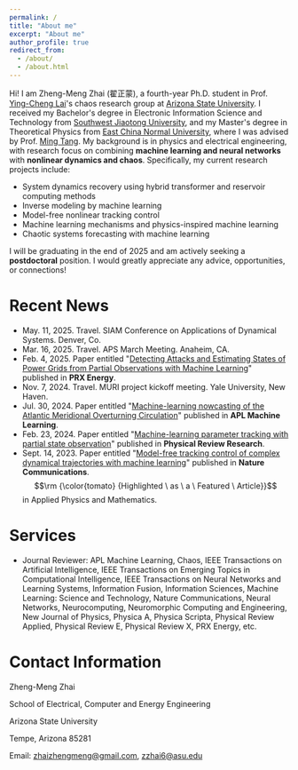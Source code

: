 ```yaml
---
permalink: /
title: "About me"
excerpt: "About me"
author_profile: true
redirect_from: 
  - /about/
  - /about.html
---
```


Hi! I am Zheng-Meng Zhai (翟正蒙), a fourth-year Ph.D. student in Prof. [Ying-Cheng Lai](http://chaos1.la.asu.edu/~ylai1/)'s chaos research group at [Arizona State University](https://www.asu.edu/). I received my Bachelor's degree in Electronic Information Science and Technology from [Southwest Jiaotong University](https://en.swjtu.edu.cn/), and my Master's degree in Theoretical Physics from [East China Normal University](https://english.ecnu.edu.cn/), where I was advised by Prof. [Ming Tang](https://scholar.google.com/citations?user=z7ygE20AAAAJ&hl=en). My background is in physics and electrical engineering, with research focus on combining **machine learning and neural networks** with **nonlinear dynamics and chaos**. Specifically, my current research projects include:

* System dynamics recovery using hybrid transformer and reservoir computing methods
* Inverse modeling by machine learning
* Model-free nonlinear tracking control 
* Machine learning mechanisms and physics-inspired machine learning
* Chaotic systems forecasting with machine learning

I will be graduating in the end of 2025 and am actively seeking a **postdoctoral** position. I would greatly appreciate any advice, opportunities, or connections!

# Recent News
* May. 11, 2025. Travel. SIAM Conference on Applications of Dynamical Systems. Denver, Co.
* Mar. 16, 2025. Travel. APS March Meeting. Anaheim, CA.
* Feb. 4, 2025. Paper entitled "[Detecting Attacks and Estimating States of Power Grids from Partial Observations with Machine Learning](https://doi.org/10.1103/PRXEnergy.4.013003)" published in **PRX Energy**.
* Nov. 7, 2024. Travel. MURI project kickoff meeting. Yale University, New Haven.
* Jul. 30, 2024. Paper entitled "[Machine-learning nowcasting of the Atlantic Meridional Overturning Circulation](https://pubs.aip.org/aip/aml/article/2/3/036103/3305269/Machine-learning-nowcasting-of-the-Atlantic)" published in **APL Machine Learning**.
* Feb. 23, 2024. Paper entitled "[Machine-learning parameter tracking with partial state observation](https://journals.aps.org/prresearch/abstract/10.1103/PhysRevResearch.6.013196)" published in **Physical Review Research**.
* Sept. 14, 2023. Paper entitled "[Model-free tracking control of complex dynamical trajectories with machine learning](https://www.nature.com/articles/s41467-023-41379-3)" published in **Nature Communications**. $$\rm {\color{tomato} {Highlighted \ as \ a \ Featured \ Article}}$$ in Applied Physics and Mathematics.

# Services
* Journal Reviewer: APL Machine Learning, Chaos, IEEE Transactions on Artificial Intelligence, IEEE Transactions on Emerging Topics in Computational Intelligence, IEEE Transactions on Neural Networks and Learning Systems, Information Fusion, Information Sciences, Machine Learning: Science and Technology, Nature Communications, Neural Networks, Neurocomputing, Neuromorphic Computing and Engineering, New Journal of Physics, Physica A, Physica Scripta, Physical Review Applied, Physical Review E, Physical Review X, PRX Energy, etc.

# Contact Information
Zheng-Meng Zhai

School of Electrical, Computer and Energy Engineering

Arizona State University

Tempe, Arizona 85281

Email: zhaizhengmeng@gmail.com, zzhai6@asu.edu

<script type='text/javascript' id='clustrmaps' src='//cdn.clustrmaps.com/map_v2.js?cl=ffffff&w=250&t=tt&d=gxAjCC-P2QdrpetsQDcqNsCe-r29dfkbLi-KbPbWnHU'></script>
